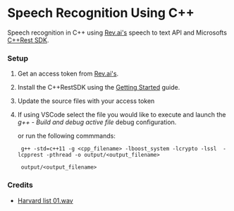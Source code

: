# Speech Recognition Using C++

Speech recognition in C++ using [Rev.ai's](https://www.rev.ai) speech to text API and Microsofts [C++Rest SDK](https://github.com/microsoft/cpprestsdk).

### Setup

1. Get an access token from [Rev.ai's](https://www.rev.ai).

2. Install the C++RestSDK using the [Getting Started](https://github.com/microsoft/cpprestsdk) guide.

3. Update the source files with your access token

4. If using VSCode select the file you would like to execute and launch the _g++ - Build and debug active file_ debug configuration.

    or run the following commmands:

        g++ -std=c++11 -g <cpp_filename> -lboost_system -lcrypto -lssl  -lcpprest -pthread -o output/<output_filename>

        output/<output_filename>


### Credits
- [Harvard list 01.wav](https://figshare.com/articles/media/Speech_corpus_-_example_of_raw_audio_HARVARD_list_01_wav/7857770/1)

